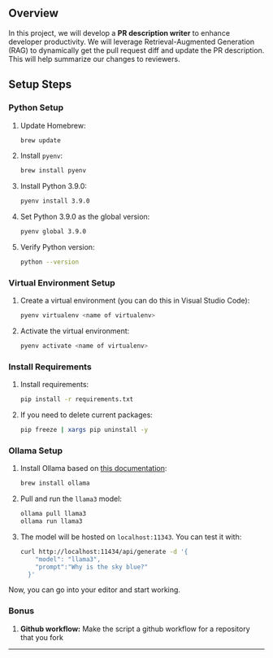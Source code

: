 ## Overview
In this project, we will develop a **PR description writer** to enhance developer productivity. We will leverage Retrieval-Augmented Generation (RAG) to dynamically get the pull request diff and update the PR description. This will help summarize our changes to reviewers.

## Setup Steps

### Python Setup
1. Update Homebrew:
    ```bash
    brew update
    ```
2. Install `pyenv`:
    ```bash
    brew install pyenv
    ```
3. Install Python 3.9.0:
    ```bash
    pyenv install 3.9.0
    ```
4. Set Python 3.9.0 as the global version:
    ```bash
    pyenv global 3.9.0
    ```
5. Verify Python version:
    ```bash
    python --version
    ```

### Virtual Environment Setup
1. Create a virtual environment (you can do this in Visual Studio Code):
    ```bash
    pyenv virtualenv <name of virtualenv>
    ```
2. Activate the virtual environment:
    ```bash
    pyenv activate <name of virtualenv>
    ```

### Install Requirements
1. Install requirements:
    ```bash
    pip install -r requirements.txt
    ```
2. If you need to delete current packages:
    ```bash
    pip freeze | xargs pip uninstall -y
    ```

### Ollama Setup
1. Install Ollama based on [this documentation](https://python.langchain.com/v0.2/docs/integrations/llms/ollama/):
    ```bash
    brew install ollama
    ```
2. Pull and run the `llama3` model:
    ```bash
    ollama pull llama3
    ollama run llama3
    ```
3. The model will be hosted on `localhost:11343`. You can test it with:
    ```bash
    curl http://localhost:11434/api/generate -d '{
        "model": "llama3",  
        "prompt":"Why is the sky blue?"  
      }'  
    ```

Now, you can go into your editor and start working.


### Bonus
1. **Github workflow:** Make the script a github workflow for a repository that you fork
---

